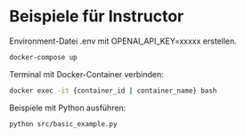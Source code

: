 # Beispiele für Instructor

Environment-Datei .env mit OPENAI_API_KEY=xxxxx erstellen.

```bash
docker-compose up
```

Terminal mit Docker-Container verbinden:

```bash
docker exec -it {container_id | container_name} bash
```

Beispiele mit Python ausführen:

```bash
python src/basic_example.py
```